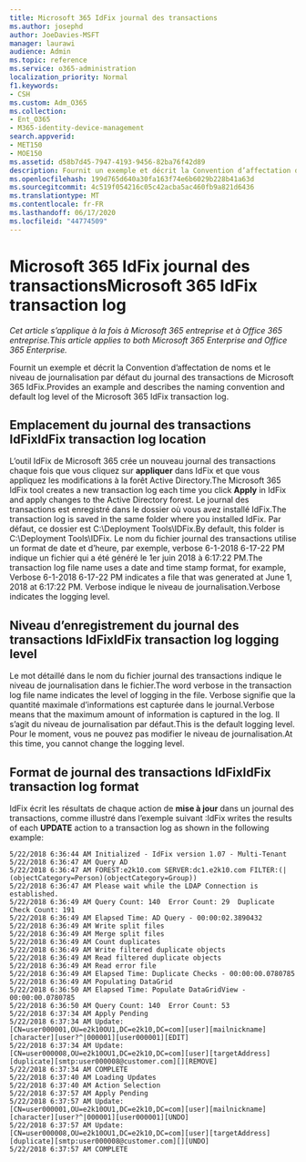 ```yaml
---
title: Microsoft 365 IdFix journal des transactions
ms.author: josephd
author: JoeDavies-MSFT
manager: laurawi
audience: Admin
ms.topic: reference
ms.service: o365-administration
localization_priority: Normal
f1.keywords:
- CSH
ms.custom: Adm_O365
ms.collection:
- Ent_O365
- M365-identity-device-management
search.appverid:
- MET150
- MOE150
ms.assetid: d58b7d45-7947-4193-9456-82ba76f42d89
description: Fournit un exemple et décrit la Convention d’affectation de noms et le niveau de journalisation par défaut du journal des transactions de Microsoft 365 IdFix.
ms.openlocfilehash: 199d765d640a30fa163f74e6b6029b228b41a63d
ms.sourcegitcommit: 4c519f054216c05c42acba5ac460fb9a821d6436
ms.translationtype: MT
ms.contentlocale: fr-FR
ms.lasthandoff: 06/17/2020
ms.locfileid: "44774509"
---
```

# <a name="microsoft-365-idfix-transaction-log"></a><span data-ttu-id="15c48-103">Microsoft 365 IdFix journal des transactions</span><span class="sxs-lookup"><span data-stu-id="15c48-103">Microsoft 365 IdFix transaction log</span></span>

<span data-ttu-id="15c48-104">*Cet article s’applique à la fois à Microsoft 365 entreprise et à Office 365 entreprise.*</span><span class="sxs-lookup"><span data-stu-id="15c48-104">*This article applies to both Microsoft 365 Enterprise and Office 365 Enterprise.*</span></span>

<span data-ttu-id="15c48-105">Fournit un exemple et décrit la Convention d’affectation de noms et le niveau de journalisation par défaut du journal des transactions de Microsoft 365 IdFix.</span><span class="sxs-lookup"><span data-stu-id="15c48-105">Provides an example and describes the naming convention and default log level of the Microsoft 365 IdFix transaction log.</span></span>
  
## <a name="idfix-transaction-log-location"></a><span data-ttu-id="15c48-106">Emplacement du journal des transactions IdFix</span><span class="sxs-lookup"><span data-stu-id="15c48-106">IdFix transaction log location</span></span>

<span data-ttu-id="15c48-107">L’outil IdFix de Microsoft 365 crée un nouveau journal des transactions chaque fois que vous cliquez sur **appliquer** dans IdFix et que vous appliquez les modifications à la forêt Active Directory.</span><span class="sxs-lookup"><span data-stu-id="15c48-107">The Microsoft 365 IdFix tool creates a new transaction log each time you click **Apply** in IdFix and apply changes to the Active Directory forest.</span></span> <span data-ttu-id="15c48-108">Le journal des transactions est enregistré dans le dossier où vous avez installé IdFix.</span><span class="sxs-lookup"><span data-stu-id="15c48-108">The transaction log is saved in the same folder where you installed IdFix.</span></span> <span data-ttu-id="15c48-109">Par défaut, ce dossier est C:\Deployment Tools\IDFix.</span><span class="sxs-lookup"><span data-stu-id="15c48-109">By default, this folder is C:\Deployment Tools\IDFix.</span></span> <span data-ttu-id="15c48-110">Le nom du fichier journal des transactions utilise un format de date et d’heure, par exemple, verbose 6-1-2018 6-17-22 PM indique un fichier qui a été généré le 1er juin 2018 à 6:17:22 PM.</span><span class="sxs-lookup"><span data-stu-id="15c48-110">The transaction log file name uses a date and time stamp format, for example, Verbose 6-1-2018 6-17-22 PM indicates a file that was generated at June 1, 2018 at 6:17:22 PM.</span></span> <span data-ttu-id="15c48-111">Verbose indique le niveau de journalisation.</span><span class="sxs-lookup"><span data-stu-id="15c48-111">Verbose indicates the logging level.</span></span> 
  
## <a name="idfix-transaction-log-logging-level"></a><span data-ttu-id="15c48-112">Niveau d’enregistrement du journal des transactions IdFix</span><span class="sxs-lookup"><span data-stu-id="15c48-112">IdFix transaction log logging level</span></span>

<span data-ttu-id="15c48-113">Le mot détaillé dans le nom du fichier journal des transactions indique le niveau de journalisation dans le fichier.</span><span class="sxs-lookup"><span data-stu-id="15c48-113">The word verbose in the transaction log file name indicates the level of logging in the file.</span></span> <span data-ttu-id="15c48-114">Verbose signifie que la quantité maximale d’informations est capturée dans le journal.</span><span class="sxs-lookup"><span data-stu-id="15c48-114">Verbose means that the maximum amount of information is captured in the log.</span></span> <span data-ttu-id="15c48-115">Il s’agit du niveau de journalisation par défaut.</span><span class="sxs-lookup"><span data-stu-id="15c48-115">This is the default logging level.</span></span> <span data-ttu-id="15c48-116">Pour le moment, vous ne pouvez pas modifier le niveau de journalisation.</span><span class="sxs-lookup"><span data-stu-id="15c48-116">At this time, you cannot change the logging level.</span></span>
  
## <a name="idfix-transaction-log-format"></a><span data-ttu-id="15c48-117">Format de journal des transactions IdFix</span><span class="sxs-lookup"><span data-stu-id="15c48-117">IdFix transaction log format</span></span>

<span data-ttu-id="15c48-118">IdFix écrit les résultats de chaque action de **mise à jour** dans un journal des transactions, comme illustré dans l’exemple suivant :</span><span class="sxs-lookup"><span data-stu-id="15c48-118">IdFix writes the results of each **UPDATE** action to a transaction log as shown in the following example:</span></span>
  
```
5/22/2018 6:36:44 AM Initialized - IdFix version 1.07 - Multi-Tenant
5/22/2018 6:36:47 AM Query AD
5/22/2018 6:36:47 AM FOREST:e2k10.com SERVER:dc1.e2k10.com FILTER:(|(objectCategory=Person)(objectCategory=Group))
5/22/2018 6:36:47 AM Please wait while the LDAP Connection is established.
5/22/2018 6:36:49 AM Query Count: 140  Error Count: 29  Duplicate Check Count: 191
5/22/2018 6:36:49 AM Elapsed Time: AD Query - 00:00:02.3890432
5/22/2018 6:36:49 AM Write split files
5/22/2018 6:36:49 AM Merge split files
5/22/2018 6:36:49 AM Count duplicates
5/22/2018 6:36:49 AM Write filtered duplicate objects
5/22/2018 6:36:49 AM Read filtered duplicate objects
5/22/2018 6:36:49 AM Read error file
5/22/2018 6:36:49 AM Elapsed Time: Duplicate Checks - 00:00:00.0780785
5/22/2018 6:36:49 AM Populating DataGrid
5/22/2018 6:36:50 AM Elapsed Time: Populate DataGridView - 00:00:00.0780785
5/22/2018 6:36:50 AM Query Count: 140  Error Count: 53
5/22/2018 6:37:34 AM Apply Pending
5/22/2018 6:37:34 AM Update: [CN=user000001,OU=e2k10OU1,DC=e2k10,DC=com][user][mailnickname][character][user?^|000001][user000001][EDIT]
5/22/2018 6:37:34 AM Update: [CN=user000008,OU=e2k10OU1,DC=e2k10,DC=com][user][targetAddress][duplicate][smtp:user000008@customer.com][][REMOVE]
5/22/2018 6:37:34 AM COMPLETE
5/22/2018 6:37:40 AM Loading Updates
5/22/2018 6:37:40 AM Action Selection
5/22/2018 6:37:57 AM Apply Pending
5/22/2018 6:37:57 AM Update: [CN=user000001,OU=e2k10OU1,DC=e2k10,DC=com][user][mailnickname][character][user?^|000001][user000001][UNDO]
5/22/2018 6:37:57 AM Update: [CN=user000008,OU=e2k10OU1,DC=e2k10,DC=com][user][targetAddress][duplicate][smtp:user000008@customer.com][][UNDO]
5/22/2018 6:37:57 AM COMPLETE
```